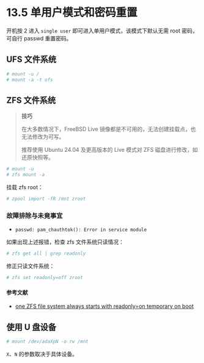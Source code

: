 # 13.5 单用户模式和密码重置

开机按 2 进入 `single user` 即可进入单用户模式，该模式下默认无需 root 密码，可自行 passwd 重置密码。

## UFS 文件系统

```sh
# mount -u /
# mount -a -t ufs
```

## ZFS 文件系统

>**技巧**
>
>在大多数情况下，FreeBSD Live 镜像都是不可用的，无法创建挂载点，也无法修改为可写。
>
>推荐使用 Ubuntu 24.04 及更高版本的 Live 模式对 ZFS 磁盘进行修改，如还原快照等。

```sh
# mount -u
# zfs mount -a
```

挂载 zfs root：

```sh
# zpool import -fR /mnt zroot
```

### 故障排除与未竟事宜

- `passwd: pam_chauthtok(): Error in service module`

如果出现上述报错，检查 zfs 文件系统只读情况：

```sh
# zfs get all | grep readonly
```

修正只读文件系统：

```sh
# zfs set readonly=off zroot
```

#### 参考文献

- [one ZFS file system always starts with readonly=on temporary on boot](https://github.com/openzfs/zfs/issues/2133)

## 使用 U 盘设备

```sh
# mount /dev/adaXpN -o rw /mnt
```

`X`、`N` 的参数取决于具体设备。
